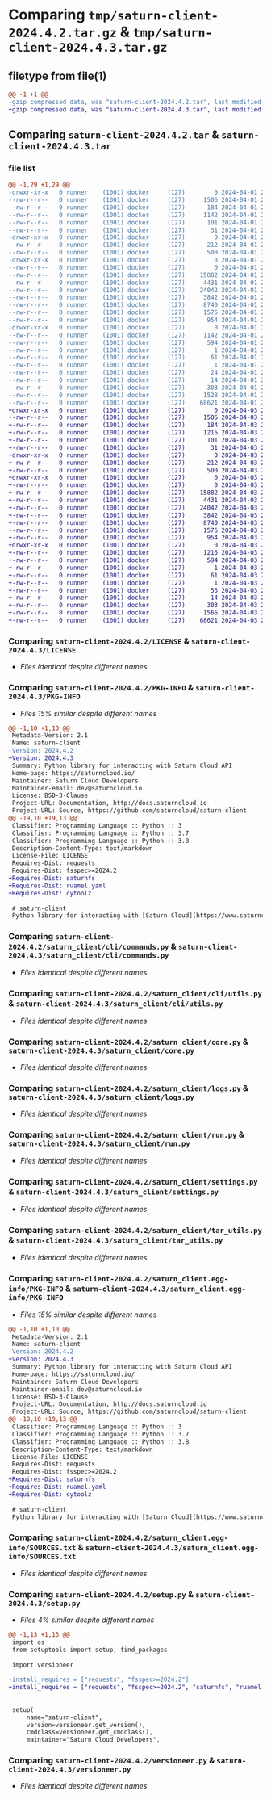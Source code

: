# Comparing `tmp/saturn-client-2024.4.2.tar.gz` & `tmp/saturn-client-2024.4.3.tar.gz`

## filetype from file(1)

```diff
@@ -1 +1 @@
-gzip compressed data, was "saturn-client-2024.4.2.tar", last modified: Mon Apr  1 21:07:19 2024, max compression
+gzip compressed data, was "saturn-client-2024.4.3.tar", last modified: Wed Apr  3 20:50:26 2024, max compression
```

## Comparing `saturn-client-2024.4.2.tar` & `saturn-client-2024.4.3.tar`

### file list

```diff
@@ -1,29 +1,29 @@
-drwxr-xr-x   0 runner    (1001) docker     (127)        0 2024-04-01 21:07:19.723282 saturn-client-2024.4.2/
--rw-r--r--   0 runner    (1001) docker     (127)     1506 2024-04-01 21:07:17.000000 saturn-client-2024.4.2/LICENSE
--rw-r--r--   0 runner    (1001) docker     (127)      184 2024-04-01 21:07:17.000000 saturn-client-2024.4.2/MANIFEST.in
--rw-r--r--   0 runner    (1001) docker     (127)     1142 2024-04-01 21:07:19.723282 saturn-client-2024.4.2/PKG-INFO
--rw-r--r--   0 runner    (1001) docker     (127)      101 2024-04-01 21:07:17.000000 saturn-client-2024.4.2/README.md
--rw-r--r--   0 runner    (1001) docker     (127)       31 2024-04-01 21:07:17.000000 saturn-client-2024.4.2/pyproject.toml
-drwxr-xr-x   0 runner    (1001) docker     (127)        0 2024-04-01 21:07:19.723282 saturn-client-2024.4.2/saturn_client/
--rw-r--r--   0 runner    (1001) docker     (127)      212 2024-04-01 21:07:17.000000 saturn-client-2024.4.2/saturn_client/__init__.py
--rw-r--r--   0 runner    (1001) docker     (127)      500 2024-04-01 21:07:19.723282 saturn-client-2024.4.2/saturn_client/_version.py
-drwxr-xr-x   0 runner    (1001) docker     (127)        0 2024-04-01 21:07:19.723282 saturn-client-2024.4.2/saturn_client/cli/
--rw-r--r--   0 runner    (1001) docker     (127)        0 2024-04-01 21:07:17.000000 saturn-client-2024.4.2/saturn_client/cli/__init__.py
--rw-r--r--   0 runner    (1001) docker     (127)    15882 2024-04-01 21:07:17.000000 saturn-client-2024.4.2/saturn_client/cli/commands.py
--rw-r--r--   0 runner    (1001) docker     (127)     4431 2024-04-01 21:07:17.000000 saturn-client-2024.4.2/saturn_client/cli/utils.py
--rw-r--r--   0 runner    (1001) docker     (127)    24042 2024-04-01 21:07:17.000000 saturn-client-2024.4.2/saturn_client/core.py
--rw-r--r--   0 runner    (1001) docker     (127)     3842 2024-04-01 21:07:17.000000 saturn-client-2024.4.2/saturn_client/logs.py
--rw-r--r--   0 runner    (1001) docker     (127)     8740 2024-04-01 21:07:17.000000 saturn-client-2024.4.2/saturn_client/run.py
--rw-r--r--   0 runner    (1001) docker     (127)     1576 2024-04-01 21:07:17.000000 saturn-client-2024.4.2/saturn_client/settings.py
--rw-r--r--   0 runner    (1001) docker     (127)      954 2024-04-01 21:07:17.000000 saturn-client-2024.4.2/saturn_client/tar_utils.py
-drwxr-xr-x   0 runner    (1001) docker     (127)        0 2024-04-01 21:07:19.723282 saturn-client-2024.4.2/saturn_client.egg-info/
--rw-r--r--   0 runner    (1001) docker     (127)     1142 2024-04-01 21:07:19.000000 saturn-client-2024.4.2/saturn_client.egg-info/PKG-INFO
--rw-r--r--   0 runner    (1001) docker     (127)      594 2024-04-01 21:07:19.000000 saturn-client-2024.4.2/saturn_client.egg-info/SOURCES.txt
--rw-r--r--   0 runner    (1001) docker     (127)        1 2024-04-01 21:07:19.000000 saturn-client-2024.4.2/saturn_client.egg-info/dependency_links.txt
--rw-r--r--   0 runner    (1001) docker     (127)       61 2024-04-01 21:07:19.000000 saturn-client-2024.4.2/saturn_client.egg-info/entry_points.txt
--rw-r--r--   0 runner    (1001) docker     (127)        1 2024-04-01 21:07:19.000000 saturn-client-2024.4.2/saturn_client.egg-info/not-zip-safe
--rw-r--r--   0 runner    (1001) docker     (127)       24 2024-04-01 21:07:19.000000 saturn-client-2024.4.2/saturn_client.egg-info/requires.txt
--rw-r--r--   0 runner    (1001) docker     (127)       14 2024-04-01 21:07:19.000000 saturn-client-2024.4.2/saturn_client.egg-info/top_level.txt
--rw-r--r--   0 runner    (1001) docker     (127)      303 2024-04-01 21:07:19.723282 saturn-client-2024.4.2/setup.cfg
--rw-r--r--   0 runner    (1001) docker     (127)     1528 2024-04-01 21:07:17.000000 saturn-client-2024.4.2/setup.py
--rw-r--r--   0 runner    (1001) docker     (127)    68621 2024-04-01 21:07:17.000000 saturn-client-2024.4.2/versioneer.py
+drwxr-xr-x   0 runner    (1001) docker     (127)        0 2024-04-03 20:50:26.518405 saturn-client-2024.4.3/
+-rw-r--r--   0 runner    (1001) docker     (127)     1506 2024-04-03 20:50:24.000000 saturn-client-2024.4.3/LICENSE
+-rw-r--r--   0 runner    (1001) docker     (127)      184 2024-04-03 20:50:24.000000 saturn-client-2024.4.3/MANIFEST.in
+-rw-r--r--   0 runner    (1001) docker     (127)     1216 2024-04-03 20:50:26.518405 saturn-client-2024.4.3/PKG-INFO
+-rw-r--r--   0 runner    (1001) docker     (127)      101 2024-04-03 20:50:24.000000 saturn-client-2024.4.3/README.md
+-rw-r--r--   0 runner    (1001) docker     (127)       31 2024-04-03 20:50:24.000000 saturn-client-2024.4.3/pyproject.toml
+drwxr-xr-x   0 runner    (1001) docker     (127)        0 2024-04-03 20:50:26.518405 saturn-client-2024.4.3/saturn_client/
+-rw-r--r--   0 runner    (1001) docker     (127)      212 2024-04-03 20:50:24.000000 saturn-client-2024.4.3/saturn_client/__init__.py
+-rw-r--r--   0 runner    (1001) docker     (127)      500 2024-04-03 20:50:26.518405 saturn-client-2024.4.3/saturn_client/_version.py
+drwxr-xr-x   0 runner    (1001) docker     (127)        0 2024-04-03 20:50:26.518405 saturn-client-2024.4.3/saturn_client/cli/
+-rw-r--r--   0 runner    (1001) docker     (127)        0 2024-04-03 20:50:24.000000 saturn-client-2024.4.3/saturn_client/cli/__init__.py
+-rw-r--r--   0 runner    (1001) docker     (127)    15882 2024-04-03 20:50:24.000000 saturn-client-2024.4.3/saturn_client/cli/commands.py
+-rw-r--r--   0 runner    (1001) docker     (127)     4431 2024-04-03 20:50:24.000000 saturn-client-2024.4.3/saturn_client/cli/utils.py
+-rw-r--r--   0 runner    (1001) docker     (127)    24042 2024-04-03 20:50:24.000000 saturn-client-2024.4.3/saturn_client/core.py
+-rw-r--r--   0 runner    (1001) docker     (127)     3842 2024-04-03 20:50:24.000000 saturn-client-2024.4.3/saturn_client/logs.py
+-rw-r--r--   0 runner    (1001) docker     (127)     8740 2024-04-03 20:50:24.000000 saturn-client-2024.4.3/saturn_client/run.py
+-rw-r--r--   0 runner    (1001) docker     (127)     1576 2024-04-03 20:50:24.000000 saturn-client-2024.4.3/saturn_client/settings.py
+-rw-r--r--   0 runner    (1001) docker     (127)      954 2024-04-03 20:50:24.000000 saturn-client-2024.4.3/saturn_client/tar_utils.py
+drwxr-xr-x   0 runner    (1001) docker     (127)        0 2024-04-03 20:50:26.518405 saturn-client-2024.4.3/saturn_client.egg-info/
+-rw-r--r--   0 runner    (1001) docker     (127)     1216 2024-04-03 20:50:26.000000 saturn-client-2024.4.3/saturn_client.egg-info/PKG-INFO
+-rw-r--r--   0 runner    (1001) docker     (127)      594 2024-04-03 20:50:26.000000 saturn-client-2024.4.3/saturn_client.egg-info/SOURCES.txt
+-rw-r--r--   0 runner    (1001) docker     (127)        1 2024-04-03 20:50:26.000000 saturn-client-2024.4.3/saturn_client.egg-info/dependency_links.txt
+-rw-r--r--   0 runner    (1001) docker     (127)       61 2024-04-03 20:50:26.000000 saturn-client-2024.4.3/saturn_client.egg-info/entry_points.txt
+-rw-r--r--   0 runner    (1001) docker     (127)        1 2024-04-03 20:50:26.000000 saturn-client-2024.4.3/saturn_client.egg-info/not-zip-safe
+-rw-r--r--   0 runner    (1001) docker     (127)       53 2024-04-03 20:50:26.000000 saturn-client-2024.4.3/saturn_client.egg-info/requires.txt
+-rw-r--r--   0 runner    (1001) docker     (127)       14 2024-04-03 20:50:26.000000 saturn-client-2024.4.3/saturn_client.egg-info/top_level.txt
+-rw-r--r--   0 runner    (1001) docker     (127)      303 2024-04-03 20:50:26.518405 saturn-client-2024.4.3/setup.cfg
+-rw-r--r--   0 runner    (1001) docker     (127)     1566 2024-04-03 20:50:24.000000 saturn-client-2024.4.3/setup.py
+-rw-r--r--   0 runner    (1001) docker     (127)    68621 2024-04-03 20:50:24.000000 saturn-client-2024.4.3/versioneer.py
```

### Comparing `saturn-client-2024.4.2/LICENSE` & `saturn-client-2024.4.3/LICENSE`

 * *Files identical despite different names*

### Comparing `saturn-client-2024.4.2/PKG-INFO` & `saturn-client-2024.4.3/PKG-INFO`

 * *Files 15% similar despite different names*

```diff
@@ -1,10 +1,10 @@
 Metadata-Version: 2.1
 Name: saturn-client
-Version: 2024.4.2
+Version: 2024.4.3
 Summary: Python library for interacting with Saturn Cloud API
 Home-page: https://saturncloud.io/
 Maintainer: Saturn Cloud Developers
 Maintainer-email: dev@saturncloud.io
 License: BSD-3-Clause
 Project-URL: Documentation, http://docs.saturncloud.io
 Project-URL: Source, https://github.com/saturncloud/saturn-client
@@ -19,10 +19,13 @@
 Classifier: Programming Language :: Python :: 3
 Classifier: Programming Language :: Python :: 3.7
 Classifier: Programming Language :: Python :: 3.8
 Description-Content-Type: text/markdown
 License-File: LICENSE
 Requires-Dist: requests
 Requires-Dist: fsspec>=2024.2
+Requires-Dist: saturnfs
+Requires-Dist: ruamel.yaml
+Requires-Dist: cytoolz
 
 # saturn-client
 Python library for interacting with [Saturn Cloud](https://www.saturncloud.io/) API.
```

### Comparing `saturn-client-2024.4.2/saturn_client/cli/commands.py` & `saturn-client-2024.4.3/saturn_client/cli/commands.py`

 * *Files identical despite different names*

### Comparing `saturn-client-2024.4.2/saturn_client/cli/utils.py` & `saturn-client-2024.4.3/saturn_client/cli/utils.py`

 * *Files identical despite different names*

### Comparing `saturn-client-2024.4.2/saturn_client/core.py` & `saturn-client-2024.4.3/saturn_client/core.py`

 * *Files identical despite different names*

### Comparing `saturn-client-2024.4.2/saturn_client/logs.py` & `saturn-client-2024.4.3/saturn_client/logs.py`

 * *Files identical despite different names*

### Comparing `saturn-client-2024.4.2/saturn_client/run.py` & `saturn-client-2024.4.3/saturn_client/run.py`

 * *Files identical despite different names*

### Comparing `saturn-client-2024.4.2/saturn_client/settings.py` & `saturn-client-2024.4.3/saturn_client/settings.py`

 * *Files identical despite different names*

### Comparing `saturn-client-2024.4.2/saturn_client/tar_utils.py` & `saturn-client-2024.4.3/saturn_client/tar_utils.py`

 * *Files identical despite different names*

### Comparing `saturn-client-2024.4.2/saturn_client.egg-info/PKG-INFO` & `saturn-client-2024.4.3/saturn_client.egg-info/PKG-INFO`

 * *Files 15% similar despite different names*

```diff
@@ -1,10 +1,10 @@
 Metadata-Version: 2.1
 Name: saturn-client
-Version: 2024.4.2
+Version: 2024.4.3
 Summary: Python library for interacting with Saturn Cloud API
 Home-page: https://saturncloud.io/
 Maintainer: Saturn Cloud Developers
 Maintainer-email: dev@saturncloud.io
 License: BSD-3-Clause
 Project-URL: Documentation, http://docs.saturncloud.io
 Project-URL: Source, https://github.com/saturncloud/saturn-client
@@ -19,10 +19,13 @@
 Classifier: Programming Language :: Python :: 3
 Classifier: Programming Language :: Python :: 3.7
 Classifier: Programming Language :: Python :: 3.8
 Description-Content-Type: text/markdown
 License-File: LICENSE
 Requires-Dist: requests
 Requires-Dist: fsspec>=2024.2
+Requires-Dist: saturnfs
+Requires-Dist: ruamel.yaml
+Requires-Dist: cytoolz
 
 # saturn-client
 Python library for interacting with [Saturn Cloud](https://www.saturncloud.io/) API.
```

### Comparing `saturn-client-2024.4.2/saturn_client.egg-info/SOURCES.txt` & `saturn-client-2024.4.3/saturn_client.egg-info/SOURCES.txt`

 * *Files identical despite different names*

### Comparing `saturn-client-2024.4.2/setup.py` & `saturn-client-2024.4.3/setup.py`

 * *Files 4% similar despite different names*

```diff
@@ -1,13 +1,13 @@
 import os
 from setuptools import setup, find_packages
 
 import versioneer
 
-install_requires = ["requests", "fsspec>=2024.2"]
+install_requires = ["requests", "fsspec>=2024.2", "saturnfs", "ruamel.yaml", "cytoolz"]
 
 
 setup(
     name="saturn-client",
     version=versioneer.get_version(),
     cmdclass=versioneer.get_cmdclass(),
     maintainer="Saturn Cloud Developers",
```

### Comparing `saturn-client-2024.4.2/versioneer.py` & `saturn-client-2024.4.3/versioneer.py`

 * *Files identical despite different names*

